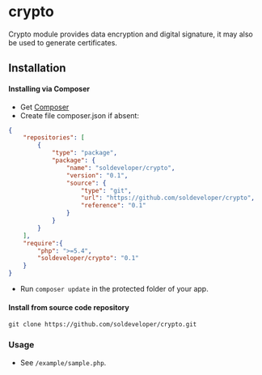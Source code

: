 crypto
======

Crypto module provides data encryption and digital signature, it may also be used to generate certificates.

Installation
------------

#### Installing via Composer

* Get [Composer](http://getcomposer.org/)
* Create file composer.json if absent:

```json
{
	"repositories": [
		{
			"type": "package",
			"package": {
				"name": "soldeveloper/crypto",
				"version": "0.1",
				"source": {
					"type": "git",
					"url": "https://github.com/soldeveloper/crypto",
					"reference": "0.1"
				}
			}
		}
	],
  	"require":{
		"php": ">=5.4",
		"soldeveloper/crypto": "0.1"
	}
}
```

* Run `composer update` in the protected folder of your app.

#### Install from source code repository

`git clone https://github.com/soldeveloper/crypto.git`

### Usage

* See `/example/sample.php`.
